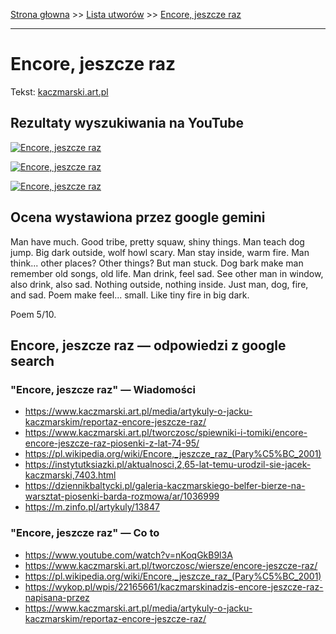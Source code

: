 [Strona głowna](../index.md) >> [Lista utworów](../list.md) >> [Encore, jeszcze raz](147.md)

---

# Encore, jeszcze raz

Tekst: [kaczmarski.art.pl](https://www.kaczmarski.art.pl/tworczosc/wiersze/encore-jeszcze-raz/)

## Rezultaty wyszukiwania na YouTube

[![Encore, jeszcze raz](http://img.youtube.com/vi/nKoqGkB9l3A/0.jpg)](https://www.youtube.com/watch?v=nKoqGkB9l3A "Kaczmarski - Encore, jeszcze raz - YouTube")

[![Encore, jeszcze raz](http://img.youtube.com/vi/DWen1RW5b_g/0.jpg)](https://www.youtube.com/watch?v=DWen1RW5b_g "Jacek Kaczmarski - Encore, jeszcze raz Live '90 - YouTube")

[![Encore, jeszcze raz](http://img.youtube.com/vi/GQGymatU9Ww/0.jpg)](https://www.youtube.com/watch?v=GQGymatU9Ww "Siedem grzechów głównych - YouTube")

## Ocena wystawiona przez google gemini

Man have much. Good tribe, pretty squaw, shiny things. Man teach dog jump. Big dark outside, wolf howl scary. Man stay inside, warm fire. Man think... other places? Other things? But man stuck. Dog bark make man remember old songs, old life. Man drink, feel sad. See other man in window, also drink, also sad. Nothing outside, nothing inside. Just man, dog, fire, and sad. Poem make feel... small. Like tiny fire in big dark.

Poem 5/10.


## Encore, jeszcze raz — odpowiedzi z google search

### "Encore, jeszcze raz" — Wiadomości

 - <https://www.kaczmarski.art.pl/media/artykuly-o-jacku-kaczmarskim/reportaz-encore-jeszcze-raz/>
 - <https://www.kaczmarski.art.pl/tworczosc/spiewniki-i-tomiki/encore-encore-jeszcze-raz-piosenki-z-lat-74-95/>
 - <https://pl.wikipedia.org/wiki/Encore,_jeszcze_raz_(Pary%C5%BC_2001)>
 - <https://instytutksiazki.pl/aktualnosci,2,65-lat-temu-urodzil-sie-jacek-kaczmarski,7403.html>
 - <https://dziennikbaltycki.pl/galeria-kaczmarskiego-belfer-bierze-na-warsztat-piosenki-barda-rozmowa/ar/1036999>
 - <https://m.zinfo.pl/artykuly/13847>

### "Encore, jeszcze raz" — Co to

 - <https://www.youtube.com/watch?v=nKoqGkB9l3A>
 - <https://www.kaczmarski.art.pl/tworczosc/wiersze/encore-jeszcze-raz/>
 - <https://pl.wikipedia.org/wiki/Encore,_jeszcze_raz_(Pary%C5%BC_2001)>
 - <https://wykop.pl/wpis/22165661/kaczmarskinadzis-encore-jeszcze-raz-napisana-przez>
 - <https://www.kaczmarski.art.pl/media/artykuly-o-jacku-kaczmarskim/reportaz-encore-jeszcze-raz/>

